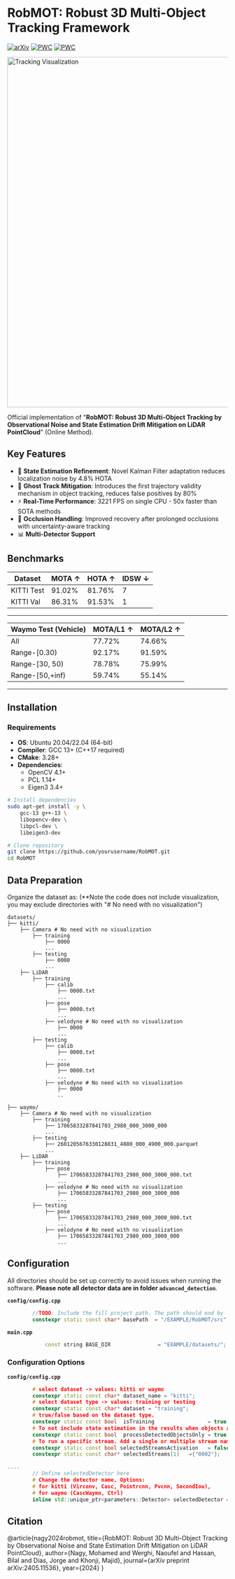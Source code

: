 # RobMOT: Robust 3D Multi-Object Tracking Framework

[![arXiv](https://img.shields.io/badge/arXiv-2405.11536-b31b1b.svg)](https://arxiv.org/abs/2405.11536)
[![PWC](https://img.shields.io/endpoint.svg?url=https://paperswithcode.com/badge/robmot-robust-3d-multi-object-tracking-by/multiple-object-tracking-on-kitti-test-online)](https://paperswithcode.com/sota/multiple-object-tracking-on-kitti-test-online?p=robmot-robust-3d-multi-object-tracking-by)
[![PWC](https://img.shields.io/endpoint.svg?url=https://paperswithcode.com/badge/robmot-robust-3d-multi-object-tracking-by/3d-multi-object-tracking-on-waymo-open-1)](https://paperswithcode.com/sota/3d-multi-object-tracking-on-waymo-open-1?p=robmot-robust-3d-multi-object-tracking-by)


<img src="docs/teaser.gif" alt="Tracking Visualization" width="800"/>

Official implementation of "**RobMOT: Robust 3D Multi-Object Tracking by Observational Noise and State Estimation Drift Mitigation on LiDAR PointCloud**" (Online Method). 

## Key Features
- 🚀 **State Estimation Refinement**: Novel Kalman Filter adaptation reduces localization noise by 4.8% HOTA
- 👻 **Ghost Track Mitigation**: Introduces the first trajectory validity mechanism in object tracking, reduces false positives by 80%
- ⚡ **Real-Time Performance**: 3221 FPS on single CPU - 50x faster than SOTA methods
- 🔄 **Occlusion Handling**: Improved recovery after prolonged occlusions with uncertainty-aware tracking
- 📊 **Multi-Detector Support**

## Benchmarks
| Dataset       | MOTA ↑ | HOTA ↑ | IDSW ↓ |
|---------------|--------|--------|--------|
| KITTI Test    |91.02%  | 81.76% | 7      |
| KITTI Val     |86.31%  | 91.53% | 1      |
-------------------------------------------

| Waymo Test (Vehicle)| MOTA/L1 ↑ | MOTA/L2 ↑ |
|---------------|--------|--------|
| All    |77.72%|74.66%|
Range-[0.30)|92.17%|91.59%|
Range-[30, 50)|78.78%|75.99%|
Range-[50,+inf)|59.74%|55.14%|
-------------------------------------------


## Installation

### Requirements
- **OS**: Ubuntu 20.04/22.04 (64-bit)
- **Compiler**: GCC 13+ (C++17 required)
- **CMake**: 3.28+
- **Dependencies**:
  - OpenCV 4.1+
  - PCL 1.14+
  - Eigen3 3.4+

```bash
# Install dependencies
sudo apt-get install -y \
    gcc-13 g++-13 \
    libopencv-dev \
    libpcl-dev \
    libeigen3-dev

# Clone repository
git clone https://github.com/yourusername/RobMOT.git
cd RobMOT

```
## Data Preparation
Organize the dataset as: (**Note the code does not include visualization, you may exclude directories with "# No need with no visualization")
```
datasets/
├── kitti/           
    ├── Camera # No need with no visualization
        ├── training 
            ├── 0000
            ...
        ├── testing
            ├── 0000
            ...
    ├── LiDAR
        ├── training
            ├── calib
                ├── 0000.txt
                ...
            ├── pose
                ├── 0000.txt
                ...
            ├── velodyne # No need with no visualization
                ├── 0000
                ...
        ├── testing
            ├── calib
                ├── 0000.txt
                ...
            ├── pose
                ├── 0000.txt
                ... 
            ├── velodyne # No need with no visualization
                ├── 0000
                ..

├── waymo/
    ├── Camera # No need with no visualization
        ├── training
            ├── 17065833287841703_2980_000_3000_000
            ...
        ├── testing
            ├── 2601205676330128831_4880_000_4900_000.parquet
            ...
    ├── LiDAR
        ├── training
            ├── pose
                ├── 17065833287841703_2980_000_3000_000.txt
                ...
            ├── velodyne # No need with no visualization
                ├── 17065833287841703_2980_000_3000_000
                ...
        ├── testing
            ├── pose
                ├── 17065833287841703_2980_000_3000_000.txt
                ...
            ├── velodyne # No need with no visualization
                ├── 17065833287841703_2980_000_3000_000
                ...
```

## Configuration
All directories should be set up correctly to avoid issues when running the software. **Please note all detector data are in folder `advanced_detection`**.

**`config/config.cpp`**
```cpp
        //TODO: Include the fill project path. The path should end by 'RobMOT/src'
        constexpr static const char* basePath  = "/EXAMPLE/RobMOT/src"; # The directory where you placed the repository, update "/EXAMPLE" only.
```
**`main.cpp`**
```cpp
            const string BASE_DIR               = "EXAMPLE/datasets/"; // TODO: Update to the dataset directory on your machine, update "/EXAMPLE" only.
```

### Configuration Options
**`config/config.cpp`**
```cpp
        # select dataset -> values: kitti or waymo
        constexpr static const char* dataset_name = "kitti";
        # select dataset type -> values: training or testing
        constexpr static const char* dataset = "training";
        # true/false based on the dataset type.   
        constexpr static const bool  isTraining                 = true;
        # To not include state estimation in the results when objects are occluded. (Note: some datasets do not have ground truth for occluded objects)
        constexpr static const bool  processDetectedObjectsOnly = true;
        # To run a specific stream. Add a single or multiple stream names to the list, and put true for the `selectedStreamsActivation`
        constexpr static const bool selectedStreamsActivation   = false; // To run specific stream/s
        constexpr static const char* selectedStreams[1]   ={"0002"};

....
        // Define selectedDetector here
        # Change the detector name, Options:
        # for kitti (Virconv, Casc, Pointrcnn, Pvcnn, SecondIou),
        # for waymo (CascWaymo, Ctrl)
        inline std::unique_ptr<parameters::Detector> selectedDetector = std::make_unique<Virconv>();
```
## Citation
@article{nagy2024robmot,
  title={RobMOT: Robust 3D Multi-Object Tracking by Observational Noise and State Estimation Drift Mitigation on LiDAR PointCloud},
  author={Nagy, Mohamed and Werghi, Naoufel and Hassan, Bilal and Dias, Jorge and Khonji, Majid},
  journal={arXiv preprint arXiv:2405.11536},
  year={2024}
}
